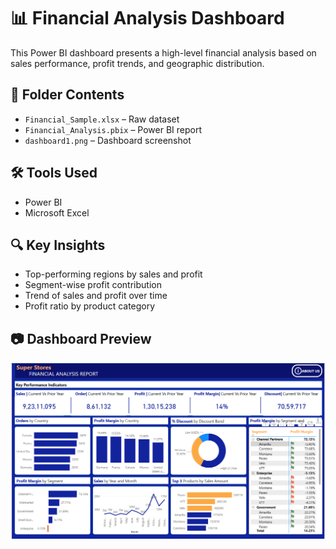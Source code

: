 # 📊 Financial Analysis Dashboard

This Power BI dashboard presents a high-level financial analysis based on sales performance, profit trends, and geographic distribution.

## 📁 Folder Contents

- `Financial_Sample.xlsx` – Raw dataset
- `Financial_Analysis.pbix` – Power BI report
- `dashboard1.png` – Dashboard screenshot

## 🛠 Tools Used

- Power BI
- Microsoft Excel

## 🔍 Key Insights

- Top-performing regions by sales and profit
- Segment-wise profit contribution
- Trend of sales and profit over time
- Profit ratio by product category

## 📷 Dashboard Preview

![Financial Dashboard](dashboard1.png)
